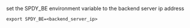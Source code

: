 set the SPDY_BE environment variable to the backend server ip address
```
export SPDY_BE=<backend_server_ip>
```